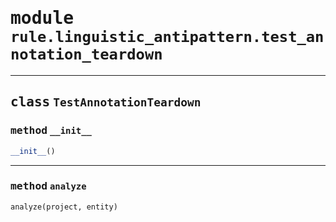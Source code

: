 <!-- markdownlint-disable -->

# <kbd>module</kbd> `rule.linguistic_antipattern.test_annotation_teardown`






---

## <kbd>class</kbd> `TestAnnotationTeardown`




### <kbd>method</kbd> `__init__`

```python
__init__()
```








---

### <kbd>method</kbd> `analyze`

```python
analyze(project, entity)
```






